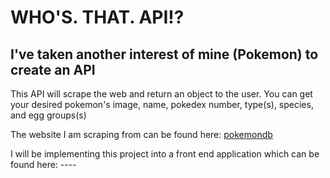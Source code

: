 # WHO'S. THAT. API!?

## I've taken another interest of mine (Pokemon) to create an API

This API will scrape the web and return an object to the user. You can get your desired pokemon's image, name, pokedex number, type(s), species, and egg groups(s)

The website I am scraping from can be found here: [pokemondb](https://pokemondb.net/pokedex/national)

I will be implementing this project into a front end application which can be found here: ----
